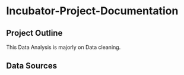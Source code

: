 # Incubator-Project-Documentation

## Project Outline
This Data Analysis is majorly on Data cleaning.

## Data Sources

